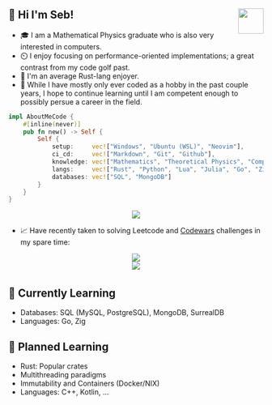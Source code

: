 <h2> 🐋 Hi I'm Seb! <img align="right" src="https://media.giphy.com/media/j0ph697YBTGM8zm3u8/giphy.gif" width="50"> </h2>

- 🎓 I am a Mathematical Physics graduate who is also very interested in computers.
- ⏲️ I enjoy focusing on performance-oriented implementations; a great contrast from my code golf past.
- 🦀 I'm an average Rust-lang enjoyer.
- 💼 While I have mostly only ever coded as a hobby in the past couple years, I hope to continue learning until I am competent enough to possibly persue a career in the field.

```rust
impl AboutMeCode {
    #[inline(never)]
    pub fn new() -> Self {
        Self {
            setup:     vec!["Windows", "Ubuntu (WSL)", "Neovim"],
            ci_cd:     vec!["Markdown", "Git", "Github"],
            knowledge: vec!["Mathematics", "Theoretical Physics", "Computer Science"],
            langs:     vec!["Rust", "Python", "Lua", "Julia", "Go", "Zig", "C++"],      // Sorted by decreasing skill
            databases: vec!["SQL", "MongoDB"]                                           // WIP
        }
    }
}
```

<p align="center">
    <img src="https://github-readme-stats.vercel.app/api/top-langs/?username=aritmos&size_weight=0.5&count_weight=1&hide=html&exclude_repo=Computer-Modelling&layout=compact">
</p>

- 📈 Have recently taken to solving Leetcode and [Codewars](https://www.codewars.com) challenges in my spare time:

<div align="center">
    <div>
        <img src="https://img.shields.io/badge/dynamic/json?style=for-the-badge&labelColor=black&color=%23ffa116&label=Solved&query=solved&url=https%3A%2F%2Fbadge.xyli.tech/%2Fapi%2Fusers%2F340815e2&logo=leetcode&logoColor=yellow">
    </div>
    <div style="padding-bottom: 4px;">
        <img src="https://www.codewars.com/users/aritmos/badges/micro">
    </div>
</div>

## 🌿 Currently Learning
- Databases: SQL (MySQL, PostgreSQL), MongoDB, SurrealDB
- Languages: Go, Zig

## 🌱 Planned Learning
- Rust: Popular crates
- Multithreading paradigms
- Immutability and Containers (Docker/NIX)
- Languages: C++, Kotlin, ...
